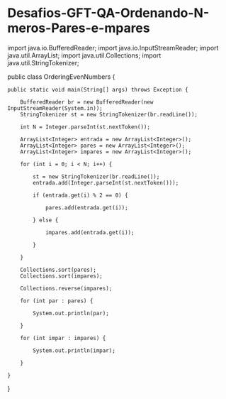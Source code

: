 # Desafios-GFT-QA-Ordenando-N-meros-Pares-e-mpares
import java.io.BufferedReader;
import java.io.InputStreamReader;
import java.util.ArrayList;
import java.util.Collections;
import java.util.StringTokenizer;

public class OrderingEvenNumbers {

    public static void main(String[] args) throws Exception {
        
        BufferedReader br = new BufferedReader(new InputStreamReader(System.in));
        StringTokenizer st = new StringTokenizer(br.readLine());        
        
        int N = Integer.parseInt(st.nextToken());
                    
        ArrayList<Integer> entrada = new ArrayList<Integer>();
        ArrayList<Integer> pares = new ArrayList<Integer>();
        ArrayList<Integer> impares = new ArrayList<Integer>();

        for (int i = 0; i < N; i++) {
            
            st = new StringTokenizer(br.readLine());
            entrada.add(Integer.parseInt(st.nextToken()));
            
            if (entrada.get(i) % 2 == 0) {
                
                pares.add(entrada.get(i));
            
            } else {
               
                impares.add(entrada.get(i));
            
            }
        
        }
        
        Collections.sort(pares);    
        Collections.sort(impares);        

        Collections.reverse(impares);

        for (int par : pares) {
        
            System.out.println(par);
        
        }
        
        for (int impar : impares) {
            
            System.out.println(impar);
        
        }

    }

}
